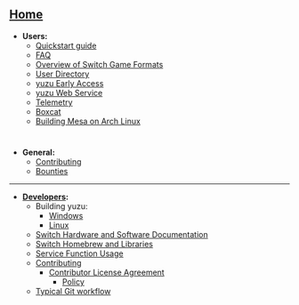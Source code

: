 [Home](https://github.com/yuzu-emu/yuzu/wiki)
---
  * **Users:**
    * [Quickstart guide](https://yuzu-emu.org/help/quickstart/)
    * [FAQ](https://github.com/yuzu-emu/yuzu/wiki/FAQ)
    * [Overview of Switch Game Formats](https://github.com/yuzu-emu/yuzu/wiki/Overview-of-Switch-Game-Formats)
    * [User Directory](https://github.com/yuzu-emu/yuzu/wiki/User-Directory)
    * [yuzu Early Access](https://yuzu-emu.org/help/early-access/)
    * [yuzu Web Service](https://github.com/yuzu-emu/yuzu/wiki/yuzu-Web-Service)
    * [Telemetry](https://yuzu-emu.org/help/feature/telemetry/)
    * [Boxcat](https://yuzu-emu.org/help/feature/boxcat/)
    * [Building Mesa on Arch Linux](https://github.com/yuzu-emu/yuzu/wiki/Building-Mesa-on-Arch-Linux)

#
  * **General:**
    * [Contributing](https://github.com/yuzu-emu/yuzu/wiki/Contributing)
    * [Bounties](https://yuzu-emu.org/bounties/)

---

  * **[Developers](https://github.com/yuzu-emu/yuzu/wiki/Developer-Information):**
    * Building yuzu:
        * [Windows](https://github.com/yuzu-emu/yuzu/wiki/Building-for-Windows)
        * [Linux](https://github.com/yuzu-emu/yuzu/wiki/Building-for-Linux)
    * [Switch Hardware and Software Documentation](https://github.com/yuzu-emu/yuzu/wiki/Switch-Hardware-and-Software)
    * [Switch Homebrew and Libraries](https://github.com/yuzu-emu/yuzu/wiki/Switch-Homebrew)
    * [Service Function Usage](https://github.com/yuzu-emu/yuzu/wiki/Service-Function-Usage)
    * [Contributing](https://github.com/yuzu-emu/yuzu/wiki/Contributing#contributing)
        * [Contributor License Agreement](https://github.com/yuzu-emu/yuzu/wiki/Contributor-License-Agreement)
            * [Policy](https://github.com/yuzu-emu/yuzu/wiki/Contributor-License-Agreement-Policy)
    * [Typical Git workflow](https://github.com/yuzu-emu/yuzu/wiki/Typical-Git-Workflow)
